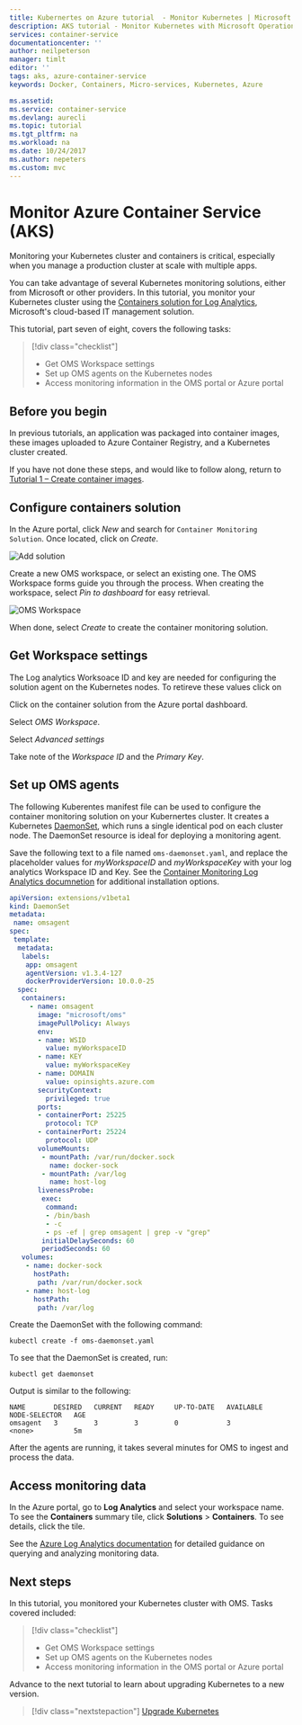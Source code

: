 ```yaml
---
title: Kubernertes on Azure tutorial  - Monitor Kubernetes | Microsoft Docs
description: AKS tutorial - Monitor Kubernetes with Microsoft Operations Management Suite (OMS)
services: container-service
documentationcenter: ''
author: neilpeterson
manager: timlt
editor: ''
tags: aks, azure-container-service
keywords: Docker, Containers, Micro-services, Kubernetes, Azure

ms.assetid: 
ms.service: container-service
ms.devlang: aurecli
ms.topic: tutorial
ms.tgt_pltfrm: na
ms.workload: na
ms.date: 10/24/2017
ms.author: nepeters
ms.custom: mvc
---
```


# Monitor Azure Container Service (AKS)

Monitoring your Kubernetes cluster and containers is critical, especially when you manage a production cluster at scale with multiple apps. 

You can take advantage of several Kubernetes monitoring solutions, either from Microsoft or other providers. In this tutorial, you monitor your Kubernetes cluster using the [Containers solution for Log Analytics](../log-analytics/log-analytics-containers.md), Microsoft's cloud-based IT management solution.

This tutorial, part seven of eight, covers the following tasks:

> [!div class="checklist"]
> * Get OMS Workspace settings
> * Set up OMS agents on the Kubernetes nodes
> * Access monitoring information in the OMS portal or Azure portal

## Before you begin

In previous tutorials, an application was packaged into container images, these images uploaded to Azure Container Registry, and a Kubernetes cluster created. 

If you have not done these steps, and would like to follow along, return to [Tutorial 1 – Create container images](./tutorial-kubernetes-prepare-app.md).

## Configure containers solution

In the Azure portal, click *New* and search for `Container Monitoring Solution`. Once located, click on *Create*.

![Add solution](./media/container-service-tutorial-kubernetes-monitor/add-solution.png)

Create a new OMS workspace, or select an existing one. The OMS Workspace forms guide you through the process. When creating the workspace, select *Pin to dashboard* for easy retrieval.

![OMS Workspace](./media/container-service-tutorial-kubernetes-monitor/oms-workspace.png)

When done, select *Create* to create the container monitoring solution.

## Get Workspace settings

The Log analytics Worksoace ID and key are needed for configuring the solution agent on the Kubernetes nodes. To retireve these values click on 

Click on the container solution from the Azure portal dashboard.

Select *OMS Workspace*.

Select *Advanced settings*

Take note of the *Workspace ID* and the *Primary Key*.

## Set up OMS agents

The following Kuberentes manifest file can be used to configure the container monitoring solution on your Kubernertes cluster. It creates a Kubernetes [DaemonSet](https://kubernetes.io/docs/concepts/workloads/controllers/daemonset/), which runs a single identical pod on each cluster node. The DaemonSet resource is ideal for deploying a monitoring agent. 

Save the following text to a file named `oms-daemonset.yaml`, and replace the placeholder values for *myWorkspaceID* and *myWorkspaceKey* with your log analytics Workspace ID and Key. See the [Container Monitoring Log Analytics documnetion](../log-analytics/log-analytics-containers.md) for additional installation options.

```YAML
apiVersion: extensions/v1beta1
kind: DaemonSet
metadata:
 name: omsagent
spec:
 template:
  metadata:
   labels:
    app: omsagent
    agentVersion: v1.3.4-127
    dockerProviderVersion: 10.0.0-25
  spec:
   containers:
     - name: omsagent 
       image: "microsoft/oms"
       imagePullPolicy: Always
       env:
       - name: WSID
         value: myWorkspaceID
       - name: KEY 
         value: myWorkspaceKey
       - name: DOMAIN
         value: opinsights.azure.com
       securityContext:
         privileged: true
       ports:
       - containerPort: 25225
         protocol: TCP 
       - containerPort: 25224
         protocol: UDP
       volumeMounts:
        - mountPath: /var/run/docker.sock
          name: docker-sock
        - mountPath: /var/log 
          name: host-log
       livenessProbe:
        exec:
         command:
         - /bin/bash
         - -c
         - ps -ef | grep omsagent | grep -v "grep"
        initialDelaySeconds: 60
        periodSeconds: 60
   volumes:
    - name: docker-sock 
      hostPath:
       path: /var/run/docker.sock
    - name: host-log
      hostPath:
       path: /var/log
```

Create the DaemonSet with the following command:

```azurecli
kubectl create -f oms-daemonset.yaml
```

To see that the DaemonSet is created, run:

```azurecli
kubectl get daemonset
```

Output is similar to the following:

```azurecli
NAME       DESIRED   CURRENT   READY     UP-TO-DATE   AVAILABLE   NODE-SELECTOR   AGE
omsagent   3         3         3         0            3           <none>          5m
```

After the agents are running, it takes several minutes for OMS to ingest and process the data.

## Access monitoring data

In the Azure portal, go to **Log Analytics** and select your workspace name. To see the **Containers** summary tile, click **Solutions** > **Containers**. To see details, click the tile.

See the [Azure Log Analytics documentation](../log-analytics/index.yml) for detailed guidance on querying and analyzing monitoring data.

## Next steps

In this tutorial, you monitored your Kubernetes cluster with OMS. Tasks covered included:

> [!div class="checklist"]
> * Get OMS Workspace settings
> * Set up OMS agents on the Kubernetes nodes
> * Access monitoring information in the OMS portal or Azure portal

Advance to the next tutorial to learn about upgrading Kubernetes to a new version.

> [!div class="nextstepaction"]
> [Upgrade Kubernetes](./tutorial-kubernetes-upgrade-cluster.md)